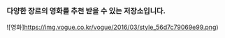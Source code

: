 ### 다양한 장르의 영화를 추천 받을 수 있는 저장소입니다.
![영화]<https://img.vogue.co.kr/vogue/2016/03/style_56d7c79069e99.png>)
